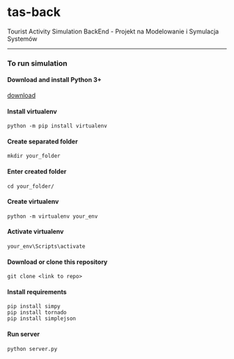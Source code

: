 # tas-back
Tourist Activity Simulation BackEnd - Projekt na Modelowanie i Symulacja Systemów



---
### To run simulation


#### Download and install Python 3+
[download](https://www.python.org/downloads/)



#### Install virtualenv
`python -m pip install virtualenv`



#### Create separated folder
`mkdir your_folder`



#### Enter created folder
`cd your_folder/`



#### Create virtualenv
`python -m virtualenv your_env`



#### Activate virtualenv
`your_env\Scripts\activate`



#### Download or clone this repository
`git clone <link to repo>`



#### Install requirements
```
pip install simpy
pip install tornado
pip install simplejson
```


#### Run server
`python server.py`

